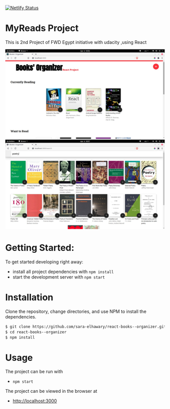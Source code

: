 [![Netlify Status](https://api.netlify.com/api/v1/badges/df260c4e-804b-42e8-83dd-fc5e75e4e1ad/deploy-status)](https://app.netlify.com/sites/books-organizer/deploys)

# MyReads Project

This is 2nd Project of FWD Egypt initiative with udacity ,using React

![Website ScreenShot of Homepage](./public/readme-imgs/home-page.jpeg)
![Website ScreenShot of search-page](./public/readme-imgs/search-page.jpeg)

# Getting Started:

To get started developing right away:

- install all project dependencies with `npm install`
- start the development server with `npm start`

# Installation

Clone the repository, change directories, and use NPM to install the dependencies.

```bash
$ git clone https://github.com/sara-elhawary/react-books--organizer.git
$ cd react-books--organizer
$ npm install
```

# Usage

The project can be run with

- `npm start`

The project can be viewed in the browser at

- [http://localhost:3000](http://localhost:3000)
